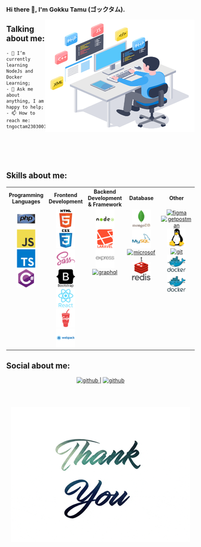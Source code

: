### Hi there 👋, I'm Gokku Tamu (ゴックタム).

<img width="400" height="300" src="programmer.gif" align="right" alt="GIF"/>

## Talking about me:
```
- 🌱 I’m currently learning NodeJs and Docker Learning;
- 💬 Ask me about anything, I am happy to help;
- 📫 How to reach me: tngoctam2303001@gmail.com;
```
<br><br><br><br>
## Skills about me:
<table>
   <tbody>
      <tr>
         <th>Programming Languages</th>
         <th>Frontend Development</th>
         <th>Backend Development & Framework</th>
         <th>Database</th>
         <th>Other</th>
      </tr>
      <tr>
         <td valign="top" width="20%">
           <div align="center" dir="auto">
               <a target="_blank" rel="noopener noreferrer nofollow" href="https://raw.githubusercontent.com/devicons/devicon/master/icons/php/php-original.svg">
                  <img src="https://raw.githubusercontent.com/devicons/devicon/master/icons/php/php-original.svg" alt="php" height="50" style="max-width: 100%;">
               </a>
               <a target="_blank" rel="noopener noreferrer nofollow" href="https://raw.githubusercontent.com/devicons/devicon/master/icons/javascript/javascript-original.svg">
                  <img src="https://raw.githubusercontent.com/devicons/devicon/master/icons/javascript/javascript-original.svg" alt="javascript" height="50" style="max-width: 100%;">
               </a>
               <a target="_blank" rel="noopener noreferrer nofollow" href="https://raw.githubusercontent.com/devicons/devicon/master/icons/typescript/typescript-original.svg">
                  <img src="https://raw.githubusercontent.com/devicons/devicon/master/icons/typescript/typescript-original.svg" alt="typescript" height="50" style="max-width: 100%;">
               </a>
               <a target="_blank" rel="noopener noreferrer nofollow" href="https://raw.githubusercontent.com/devicons/devicon/master/icons/csharp/csharp-original.svg">
                  <img src="https://raw.githubusercontent.com/devicons/devicon/master/icons/csharp/csharp-original.svg" alt="csharp" height="50" style="max-width: 100%;">
               </a>
           </div>
         </td>
         <td valign="top" width="20%">
           <div align="center" dir="auto">
               <a target="_blank" rel="noopener noreferrer nofollow" href="https://raw.githubusercontent.com/devicons/devicon/master/icons/html5/html5-original-wordmark.svg">
                  <img src="https://raw.githubusercontent.com/devicons/devicon/master/icons/html5/html5-original-wordmark.svg" alt="html" height="50" style="max-width: 100%;">
               </a>
               <a target="_blank" rel="noopener noreferrer nofollow" href="https://raw.githubusercontent.com/devicons/devicon/master/icons/css3/css3-original-wordmark.svg">
                  <img src="https://raw.githubusercontent.com/devicons/devicon/master/icons/css3/css3-original-wordmark.svg" alt="css" height="50" style="max-width: 100%;">
               </a>
               <a target="_blank" rel="noopener noreferrer nofollow" href="https://raw.githubusercontent.com/devicons/devicon/master/icons/sass/sass-original.svg">
                  <img src="https://raw.githubusercontent.com/devicons/devicon/master/icons/sass/sass-original.svg" alt="sass" height="50" style="max-width: 100%;">
               </a>
               <a target="_blank" rel="noopener noreferrer nofollow" href="https://raw.githubusercontent.com/devicons/devicon/master/icons/bootstrap/bootstrap-plain-wordmark.svg">
                  <img src="https://raw.githubusercontent.com/devicons/devicon/master/icons/bootstrap/bootstrap-plain-wordmark.svg" alt="bootstrap" height="50" style="max-width: 100%;">
               </a>
               <a target="_blank" rel="noopener noreferrer nofollow" href="https://raw.githubusercontent.com/devicons/devicon/master/icons/react/react-original-wordmark.svg">
                  <img src="https://raw.githubusercontent.com/devicons/devicon/master/icons/react/react-original-wordmark.svg" alt="react" height="50" style="max-width: 100%;">
               </a>
               <a target="_blank" rel="noopener noreferrer nofollow" href="https://raw.githubusercontent.com/devicons/devicon/master/icons/gulp/gulp-plain.svg">
                  <img src="https://raw.githubusercontent.com/devicons/devicon/master/icons/gulp/gulp-plain.svg" alt="gulp" height="50" style="max-width: 100%;">
               </a>
               <a target="_blank" rel="noopener noreferrer nofollow" href="https://raw.githubusercontent.com/devicons/devicon/d00d0969292a6569d45b06d3f350f463a0107b0d/icons/webpack/webpack-original-wordmark.svg">
                  <img src="https://raw.githubusercontent.com/devicons/devicon/d00d0969292a6569d45b06d3f350f463a0107b0d/icons/webpack/webpack-original-wordmark.svg" alt="webpack" height="50" style="max-width: 100%;">
               </a>
           </div>
         </td>
         <td valign="top" width="20%">
           <div align="center" dir="auto">
               <a target="_blank" rel="noopener noreferrer nofollow" href="https://raw.githubusercontent.com/devicons/devicon/master/icons/nodejs/nodejs-original-wordmark.svg">
                  <img src="https://raw.githubusercontent.com/devicons/devicon/master/icons/nodejs/nodejs-original-wordmark.svg" alt="nodejs" height="50" style="max-width: 100%;">
               </a>
               <a target="_blank" rel="noopener noreferrer nofollow" href="https://raw.githubusercontent.com/devicons/devicon/master/icons/laravel/laravel-plain-wordmark.svg">
                  <img src="https://raw.githubusercontent.com/devicons/devicon/master/icons/laravel/laravel-plain-wordmark.svg" alt="laravel" height="50" style="max-width: 100%;">
               </a>
               <a target="_blank" rel="noopener noreferrer nofollow" href="https://raw.githubusercontent.com/devicons/devicon/master/icons/express/express-original-wordmark.svg">
                  <img src="https://raw.githubusercontent.com/devicons/devicon/master/icons/express/express-original-wordmark.svg" alt="express" height="50" style="max-width: 100%;">
               </a>
               <a target="_blank" rel="noopener noreferrer nofollow" href="https://www.vectorlogo.zone/logos/graphql/graphql-icon.svg">
                  <img src="https://www.vectorlogo.zone/logos/graphql/graphql-icon.svg" alt="graphql" height="50" style="max-width: 100%;">
               </a>
           </div>
         </td>
         <td valign="top" width="20%">
           <div align="center" dir="auto">
               <a target="_blank" rel="noopener noreferrer nofollow" href="https://raw.githubusercontent.com/devicons/devicon/master/icons/mongodb/mongodb-original-wordmark.svg">
                  <img src="https://raw.githubusercontent.com/devicons/devicon/master/icons/mongodb/mongodb-original-wordmark.svg" alt="mongodb" height="50" style="max-width: 100%;">
               </a>
               <a target="_blank" rel="noopener noreferrer nofollow" href="https://raw.githubusercontent.com/devicons/devicon/master/icons/mysql/mysql-original-wordmark.svg">
                  <img src="https://raw.githubusercontent.com/devicons/devicon/master/icons/mysql/mysql-original-wordmark.svg" alt="mysql" height="50" style="max-width: 100%;">
               </a>
               <a target="_blank" rel="noopener noreferrer nofollow" href="https://www.svgrepo.com/show/303229/microsoft-sql-server-logo.svg">
                  <img src="https://www.svgrepo.com/show/303229/microsoft-sql-server-logo.svg" alt="microsoft" height="50" style="max-width: 100%;">
               </a>
               <a target="_blank" rel="noopener noreferrer nofollow" href="https://raw.githubusercontent.com/devicons/devicon/master/icons/redis/redis-original-wordmark.svg">
                  <img src="https://raw.githubusercontent.com/devicons/devicon/master/icons/redis/redis-original-wordmark.svg" alt="redis" height="50" style="max-width: 100%;">
               </a>
           </div>
         </td>
         <td valign="top" width="20%">
           <div align="center" dir="auto">
               <a target="_blank" rel="noopener noreferrer nofollow" href="https://www.vectorlogo.zone/logos/figma/figma-icon.svg">
                  <img src="https://www.vectorlogo.zone/logos/figma/figma-icon.svg" alt="figma" height="50" style="max-width: 100%;">
               </a>
               <a target="_blank" rel="noopener noreferrer nofollow" href="https://www.vectorlogo.zone/logos/getpostman/getpostman-icon.svg">
                  <img src="https://www.vectorlogo.zone/logos/getpostman/getpostman-icon.svg" alt="getpostman" height="50" style="max-width: 100%;">
               </a>
               <a target="_blank" rel="noopener noreferrer nofollow" href="https://raw.githubusercontent.com/devicons/devicon/master/icons/linux/linux-original.svg">
                  <img src="https://raw.githubusercontent.com/devicons/devicon/master/icons/linux/linux-original.svg" alt="linux" height="50" style="max-width: 100%;">
               </a>
               <a target="_blank" rel="noopener noreferrer nofollow" href="https://www.vectorlogo.zone/logos/git-scm/git-scm-icon.svg">
                  <img src="https://www.vectorlogo.zone/logos/git-scm/git-scm-icon.svg" alt="git" height="50" style="max-width: 100%;">
               </a>
               <a target="_blank" rel="noopener noreferrer nofollow" href="https://raw.githubusercontent.com/devicons/devicon/master/icons/docker/docker-original-wordmark.svg">
                  <img src="https://raw.githubusercontent.com/devicons/devicon/master/icons/docker/docker-original-wordmark.svg" alt="docker" height="50" style="max-width: 100%;">
               </a>
               <a target="_blank" rel="noopener noreferrer nofollow" href="https://raw.githubusercontent.com/devicons/devicon/master/icons/docker/docker-original-wordmark.svg">
                  <img src="https://raw.githubusercontent.com/devicons/devicon/master/icons/docker/docker-original-wordmark.svg" alt="docker" height="50" style="max-width: 100%;">
               </a>
           </div>
         </td>
      </tr>
   </tbody>
</table>

## Social about me:
<div align="center" dir="auto">
   <a target="_blank" rel="noopener noreferrer nofollow" href="https://github.com/gokkutamu">
      <img src="https://camo.githubusercontent.com/b2d1ae072c968dbeaf2232f0e1071ae5a7b218b11caec1ae5c69c10ef370a3cc/68747470733a2f2f696d672e736869656c64732e696f2f62616467652f6769746875622d2532333234323932652e7376673f267374796c653d666f722d7468652d6261646765266c6f676f3d676974687562266c6f676f436f6c6f723d7768697465" data-canonical-src="https://img.shields.io/badge/github-%2324292e.svg?&style=for-the-badge&logo=github&logoColor=white" alt="github" height="50" style="max-width: 100%;">
   </a>
   |
   <a target="_blank" rel="noopener noreferrer nofollow" href="https://www.linkedin.com/in/ngoc-tam-036578216/" align="right">
      <img src="https://camo.githubusercontent.com/5e3d78e5310a41c0667e07077cf93596229de398b154b83885dc068874ed5365/68747470733a2f2f696d672e736869656c64732e696f2f62616467652f6c696e6b6564696e2d2532333145373742352e7376673f267374796c653d666f722d7468652d6261646765266c6f676f3d6c696e6b6564696e266c6f676f436f6c6f723d7768697465" data-canonical-src="https://img.shields.io/badge/linkedin-%231E77B5.svg?&style=for-the-badge&logo=linkedin&logoColor=white" alt="github" height="50" style="max-width: 100%;">
   </a>
</div>
<br><br>
<h2 dir="auto"></h2>
<div align="center" dir="auto">
   <img src="giphy.gif" alt="thanks-very-much" style="max-width: 100%;">
</div>
